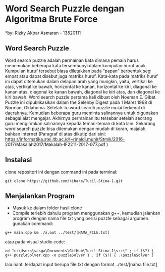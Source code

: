 # Word Search Puzzle dengan Algoritma Brute Force
*by: Rizky Akbar Asmaran - 13520111

## Word Search Puzzle 
Word search puzzle adalah permainan kata dimana pemain harus menemukan beberapa kata 
tersembunyi dalam kumpulan huruf acak. Kumpulan huruf tersebut biasa diletakkan pada “papan” 
berbentuk segi empat atau dapat disebut juga matriks huruf. Kata-kata pada matriks huruf ini dapat 
ditemukan dalam delapan arah yang mungkin, yaitu, vertikal ke atas, vertikal ke bawah, horizontal 
ke kanan, horizontal ke kiri, diagonal ke kanan atas, diagonal ke kanan bawah, diagonal ke kiri 
atas, dan diagonal ke kiri bawah. Word search puzzle pertama kali dibuat oleh Noeman E. Gibat. 
Puzzle ini dipublikasikan dalam the Selenby Digest pada 1 Maret 1968 di Norman, Oklahoma. 
Setelah itu word search puzzle mulai terkenal di daerahnya. Kemudian beberapa guru meminta 
salinannya untuk digunakan sebagai alat mengajar. Akhirnya permainan itu tersebar setelah 
seorang guru mengirimkan salinannya kepada teman-teman di kota lain. Sekarang word search 
puzzle bisa ditemukan dengan mudah di koran, majalah, bahkan internet (Paragraf di atas dikutip 
dari sini: https://informatika.stei.itb.ac.id/~rinaldi.munir/Stmik/2016-
2017/Makalah2017/Makalah-IF2211-2017-077.pdf )
 
 ## Instalasi
 clone repositori ini dengan command ini pada terminal: 
 ```
git clone https://github.com/kibare/Tucil-Stima-1.git
 ```
 
 ## Menjalankan Program
 - Masuk ke dalam folder hasil clone
 - Compile terlebih dahulu program menggunakan g++, kemudian jalankan program dengan nama file txt yang berisi puzzle sebagai argumen. gunakan command:
 ```
 g++ main.cpp && ./a.out ../test/[NAMA_FILE.txt]
 ```
 atau pada visual studio code:
  ```
 cd "c:\Users\sasga\Documents\GitHub\Tucil-Stima-1\src\" ; if ($?) { g++ puzzleSolver.cpp -o puzzleSolver } ; if ($?) { .\puzzleSolver }
 ```
 lalu nanti terdapat input berupa file txt dengan format ../test/[nama file.txt]
